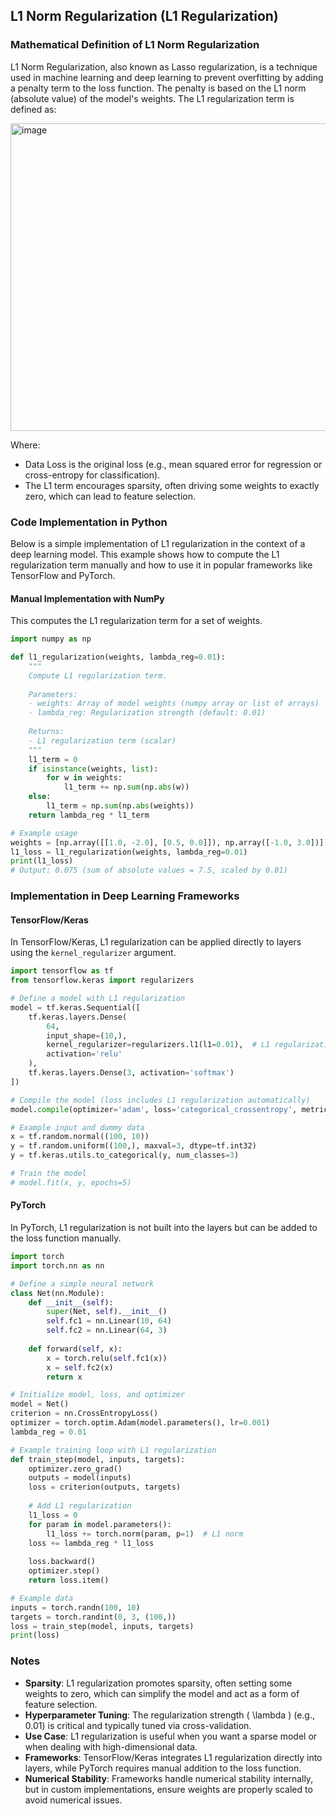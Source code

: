 ## L1 Norm Regularization (L1 Regularization)
### Mathematical Definition of L1 Norm Regularization

L1 Norm Regularization, also known as Lasso regularization, is a technique used in machine learning and deep learning to prevent overfitting by adding a penalty term to the loss function. The penalty is based on the L1 norm (absolute value) of the model's weights. The L1 regularization term is defined as:

<img width="1066" height="492" alt="image" src="https://github.com/user-attachments/assets/85bbf436-023a-4cfc-96ed-1cbbbf270d7f" />


Where:
- Data Loss is the original loss (e.g., mean squared error for regression or cross-entropy for classification).
- The L1 term encourages sparsity, often driving some weights to exactly zero, which can lead to feature selection.

### Code Implementation in Python

Below is a simple implementation of L1 regularization in the context of a deep learning model. This example shows how to compute the L1 regularization term manually and how to use it in popular frameworks like TensorFlow and PyTorch.

#### Manual Implementation with NumPy
This computes the L1 regularization term for a set of weights.

```python
import numpy as np

def l1_regularization(weights, lambda_reg=0.01):
    """
    Compute L1 regularization term.
    
    Parameters:
    - weights: Array of model weights (numpy array or list of arrays)
    - lambda_reg: Regularization strength (default: 0.01)
    
    Returns:
    - L1 regularization term (scalar)
    """
    l1_term = 0
    if isinstance(weights, list):
        for w in weights:
            l1_term += np.sum(np.abs(w))
    else:
        l1_term = np.sum(np.abs(weights))
    return lambda_reg * l1_term

# Example usage
weights = [np.array([[1.0, -2.0], [0.5, 0.0]]), np.array([-1.0, 3.0])]
l1_loss = l1_regularization(weights, lambda_reg=0.01)
print(l1_loss)
# Output: 0.075 (sum of absolute values = 7.5, scaled by 0.01)
```

### Implementation in Deep Learning Frameworks

#### TensorFlow/Keras
In TensorFlow/Keras, L1 regularization can be applied directly to layers using the `kernel_regularizer` argument.

```python
import tensorflow as tf
from tensorflow.keras import regularizers

# Define a model with L1 regularization
model = tf.keras.Sequential([
    tf.keras.layers.Dense(
        64,
        input_shape=(10,),
        kernel_regularizer=regularizers.l1(l1=0.01),  # L1 regularization with lambda=0.01
        activation='relu'
    ),
    tf.keras.layers.Dense(3, activation='softmax')
])

# Compile the model (loss includes L1 regularization automatically)
model.compile(optimizer='adam', loss='categorical_crossentropy', metrics=['accuracy'])

# Example input and dummy data
x = tf.random.normal((100, 10))
y = tf.random.uniform((100,), maxval=3, dtype=tf.int32)
y = tf.keras.utils.to_categorical(y, num_classes=3)

# Train the model
# model.fit(x, y, epochs=5)
```

#### PyTorch
In PyTorch, L1 regularization is not built into the layers but can be added to the loss function manually.

```python
import torch
import torch.nn as nn

# Define a simple neural network
class Net(nn.Module):
    def __init__(self):
        super(Net, self).__init__()
        self.fc1 = nn.Linear(10, 64)
        self.fc2 = nn.Linear(64, 3)
    
    def forward(self, x):
        x = torch.relu(self.fc1(x))
        x = self.fc2(x)
        return x

# Initialize model, loss, and optimizer
model = Net()
criterion = nn.CrossEntropyLoss()
optimizer = torch.optim.Adam(model.parameters(), lr=0.001)
lambda_reg = 0.01

# Example training loop with L1 regularization
def train_step(model, inputs, targets):
    optimizer.zero_grad()
    outputs = model(inputs)
    loss = criterion(outputs, targets)
    
    # Add L1 regularization
    l1_loss = 0
    for param in model.parameters():
        l1_loss += torch.norm(param, p=1)  # L1 norm
    loss += lambda_reg * l1_loss
    
    loss.backward()
    optimizer.step()
    return loss.item()

# Example data
inputs = torch.randn(100, 10)
targets = torch.randint(0, 3, (100,))
loss = train_step(model, inputs, targets)
print(loss)
```

### Notes
- **Sparsity**: L1 regularization promotes sparsity, often setting some weights to zero, which can simplify the model and act as a form of feature selection.
- **Hyperparameter Tuning**: The regularization strength \( \lambda \) (e.g., 0.01) is critical and typically tuned via cross-validation.
- **Use Case**: L1 regularization is useful when you want a sparse model or when dealing with high-dimensional data.
- **Frameworks**: TensorFlow/Keras integrates L1 regularization directly into layers, while PyTorch requires manual addition to the loss function.
- **Numerical Stability**: Frameworks handle numerical stability internally, but in custom implementations, ensure weights are properly scaled to avoid numerical issues.
